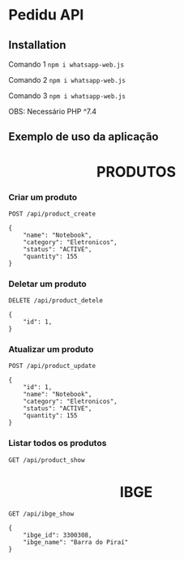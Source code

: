 # Pedidu API

## Installation

Comando 1 `npm i whatsapp-web.js`

Comando 2 `npm i whatsapp-web.js`

Comando 3 `npm i whatsapp-web.js`

OBS: Necessário PHP ^7.4

## Exemplo de uso da aplicação

<h1 align="center">
PRODUTOS
</h1>

### Criar um produto

```
POST /api/product_create
```
```
{
    "name": "Notebook",
    "category": "Eletronicos",
    "status": "ACTIVE",
    "quantity": 155
}
```

### Deletar um produto
```
DELETE /api/product_detele
```
```
{
    "id": 1, 
}
```


### Atualizar um produto
```
POST /api/product_update
```
```
{
    "id": 1, 
    "name": "Notebook",
    "category": "Eletronicos",
    "status": "ACTIVE",
    "quantity": 155
}
```

### Listar todos os produtos
```
GET /api/product_show
```


<h1 align="center">
IBGE
</h1>

```
GET /api/ibge_show
```
```
{
    "ibge_id": 3300308, 
    "ibge_name": "Barra do Piraí" 
}
```

